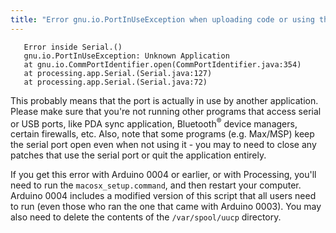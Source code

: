 ```yaml
---
title: "Error gnu.io.PortInUseException when uploading code or using the serial monitor on the Mac"
---
```


```
   Error inside Serial.()
   gnu.io.PortInUseException: Unknown Application
   at gnu.io.CommPortIdentifier.open(CommPortIdentifier.java:354)
   at processing.app.Serial.(Serial.java:127)
   at processing.app.Serial.(Serial.java:72)
```

This probably means that the port is actually in use by another application. Please make sure that you're not running other programs that access serial or USB ports, like PDA sync application, Bluetooth<sup>®</sup> device managers, certain firewalls, etc. Also, note that some programs (e.g. Max/MSP) keep the serial port open even when not using it - you may to need to close any patches that use the serial port or quit the application entirely.

If you get this error with Arduino 0004 or earlier, or with Processing, you'll need to run the `macosx_setup.command`, and then restart your computer. Arduino 0004 includes a modified version of this script that all users need to run (even those who ran the one that came with Arduino 0003). You may also need to delete the contents of the `/var/spool/uucp` directory.
